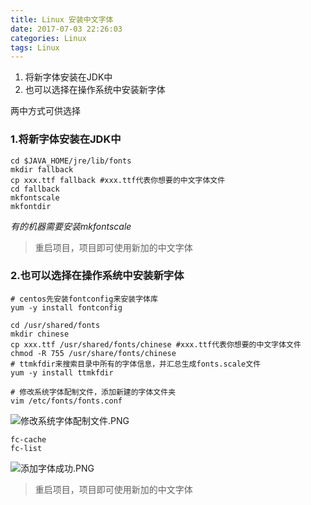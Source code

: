 ```yaml
---
title: Linux 安装中文字体
date: 2017-07-03 22:26:03
categories: Linux
tags: Linux
---
```


1. 将新字体安装在JDK中
2. 也可以选择在操作系统中安装新字体
<!-- more -->

两中方式可供选择
### 1.将新字体安装在JDK中
```shell
cd $JAVA_HOME/jre/lib/fonts
mkdir fallback
cp xxx.ttf fallback #xxx.ttf代表你想要的中文字体文件
cd fallback
mkfontscale
mkfontdir
```
*有的机器需要安装mkfontscale*

>重启项目，项目即可使用新加的中文字体


### 2.也可以选择在操作系统中安装新字体
```shell
# centos先安装fontconfig来安装字体库
yum -y install fontconfig

cd /usr/shared/fonts
mkdir chinese
cp xxx.ttf /usr/shared/fonts/chinese #xxx.ttf代表你想要的中文字体文件
chmod -R 755 /usr/share/fonts/chinese
# ttmkfdir来搜索目录中所有的字体信息，并汇总生成fonts.scale文件
yum -y install ttmkfdir
```
```
# 修改系统字体配制文件，添加新建的字体文件夹
vim /etc/fonts/fonts.conf
```
![修改系统字体配制文件.PNG](http://lighklife.github.io/img/2016/修改系统配置文件.png)

```
fc-cache
fc-list
```

![添加字体成功.PNG](http://lighklife.github.io/img/2016/添加字体成功.png)
>重启项目，项目即可使用新加的中文字体
